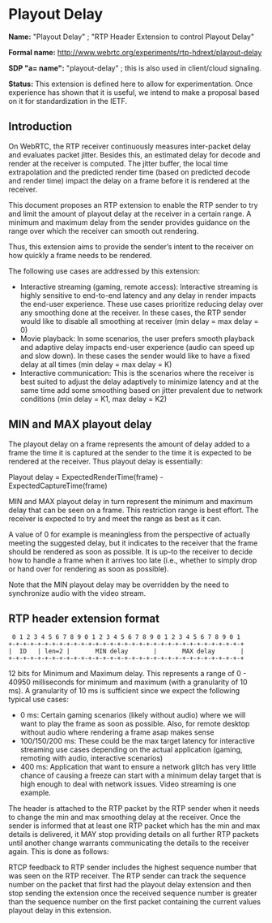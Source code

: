 # Playout Delay

**Name:** "Playout Delay" ; "RTP Header Extension to control Playout Delay"

**Formal name:** <http://www.webrtc.org/experiments/rtp-hdrext/playout-delay>

**SDP "a= name":** "playout-delay" ; this is also used in client/cloud signaling.

**Status:** This extension is defined here to allow for experimentation. Once experience
has shown that it is useful, we intend to make a proposal based on it for standardization
in the IETF.

## Introduction

On WebRTC, the RTP receiver continuously measures inter-packet delay and evaluates packet jitter. Besides this, an estimated delay for decode and render at the receiver is computed. The jitter buffer, the local time extrapolation and the predicted render time (based on predicted decode and render time) impact the delay on a frame before it is rendered at the receiver.

This document proposes an RTP extension to enable the RTP sender to try and limit the amount of playout delay at the receiver in a certain range. A minimum and maximum delay from the sender provides guidance on the range over which the receiver can smooth out rendering.

Thus, this extension aims to provide the sender’s intent to the receiver on how quickly a frame needs to be rendered.

The following use cases are addressed by this extension:

* Interactive streaming (gaming, remote access): Interactive streaming is highly sensitive to end-to-end latency and any delay in render impacts the end-user experience. These use cases prioritize reducing delay over any smoothing done at the receiver. In these cases, the RTP sender would like to disable all smoothing at receiver (min delay = max delay = 0)
* Movie playback: In some scenarios, the user prefers smooth playback and adaptive delay impacts end-user experience (audio can speed up and slow down). In these cases the sender would like to have a fixed delay at all times (min delay = max delay = K)
* Interactive communication: This is the scenarios where the receiver is best suited to adjust the delay adaptively to minimize latency and at the same time add some smoothing based on jitter prevalent due to network conditions (min delay = K1, max delay = K2)


## MIN and MAX playout delay

The playout delay on a frame represents the amount of delay added to a frame the time it is captured at the sender to the time it is expected to be rendered at the receiver. Thus playout delay is essentially:

Playout delay = ExpectedRenderTime(frame) - ExpectedCaptureTime(frame)

MIN and MAX playout delay in turn represent the minimum and maximum delay that can be seen on a frame. This restriction range is best effort. The receiver is expected to try and meet the range as best as it can.

A value of 0 for example is meaningless from the perspective of actually meeting the suggested delay, but it indicates to the receiver that the frame should be rendered as soon as possible. It is up-to the receiver to decide how to handle a frame when it arrives too late (i.e., whether to simply drop or hand over for rendering as soon as possible).

Note that the MIN playout delay may be overridden by the need to synchronize audio with the video stream.

## RTP header extension format

     0 1 2 3 4 5 6 7 8 9 0 1 2 3 4 5 6 7 8 9 0 1 2 3 4 5 6 7 8 9 0 1
    +-+-+-+-+-+-+-+-+-+-+-+-+-+-+-+-+-+-+-+-+-+-+-+-+-+-+-+-+-+-+-+-+
    |  ID   | len=2 |       MIN delay       |       MAX delay       |
    +-+-+-+-+-+-+-+-+-+-+-+-+-+-+-+-+-+-+-+-+-+-+-+-+-+-+-+-+-+-+-+-+


12 bits for Minimum and Maximum delay. This represents a range of 0 - 40950 milliseconds for minimum and maximum (with a granularity of 10 ms). A granularity of 10 ms is sufficient since we expect the following typical use cases:

* 0 ms: Certain gaming scenarios (likely without audio) where we will want to play the frame as soon as possible. Also, for remote desktop without audio where rendering a frame asap makes sense
* 100/150/200 ms: These could be the max target latency for interactive streaming use cases depending on the actual application (gaming, remoting with audio, interactive scenarios)
* 400 ms: Application that want to ensure a network glitch has very little chance of causing a freeze can start with a minimum delay target that is high enough to deal with network issues. Video streaming is one example.

The header is attached to the RTP packet by the RTP sender when it needs to change the min and max smoothing delay at the receiver. Once the sender is informed that at least one RTP packet which has the min and max details is delivered, it MAY stop providing details on all further RTP packets until another change warrants communicating the details to the receiver again.  This is done as follows:

RTCP feedback to RTP sender includes the highest sequence number that was seen on the RTP receiver. The RTP sender can track the sequence number on the packet that first had the playout delay extension and then stop sending the extension once the received sequence number is greater than the sequence number on the first packet containing the current values playout delay in this extension.
